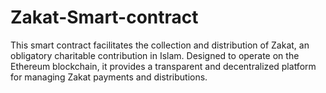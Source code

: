 # Zakat-Smart-contract
This smart contract facilitates the collection and distribution of Zakat, an obligatory charitable contribution in Islam. Designed to operate on the Ethereum blockchain, it provides a transparent and decentralized platform for managing Zakat payments and distributions.
